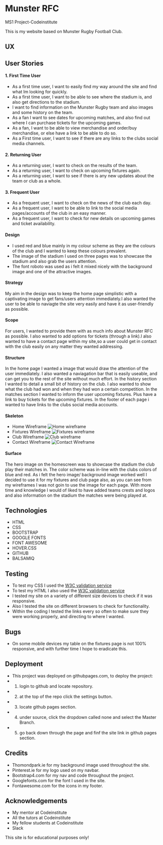 # **Munster RFC**

MS1 Project-Codeinstitute

This is my website based on Munster Rugby Football Club.

## **UX**

## User Stories

#### 1. First Time User

- As a first time user, I want to easily find my way around the site and find what Im looking for quickly.
- As a first time user, I want to be able to see where the stadium is, and also get directions to the stadium.
- I want to find information on the Munster Rugby team and also images and some history on the team.
- As a fan I want to see dates for upcoming matches, and also find out where I can purchase tickets for the upcoming games.
- As a fan, I want to be able to view merchandise and order/buy merchandise, or else have a link to be able to do so.
- As a First time user, I want to see if there are any links to the clubs social media channels.


#### 2. Returning User

- As a returning user, I want to check on the results of the team.
- As a returning user, I want to check on upcoming fixtures again.
- As a returning user, I want to see if there is any new updates about the team or club as a whole.


#### 3. Frequent User

- As a frequent user, I want to check on the news of the club each day.
- As a frequent user, I want to be able to link to the social media pages/accounts of the club in an easy manner.
- As a frequent user, I want to check for new details on upcoming games and ticket availability.

#### Design

- I used red and blue mainly in my colour scheme as they are the
colours of the club and I wanted to keep these colours prevalent.
- The image of the stadium I used on three pages was to showcase the stadium 
and also grab the users attention.
- The font roboto was used as i felt it mixed nicely with the background image and 
one of the attractive images.


#### Strategy

My aim in the design was to keep the home page simplistic with a captivating image to get fans/users attention
immediately.I also wanted the user to be able to naviagte the site very easily and have it as user-friendly as possible.

#### Scope

For users, I wanted to provide them with as much info about Munster RFC as possible.
I also wanted to add options for tickets (through a link).I also wanted to have a contact page within my site,so a user could
get in contact with the club easily on any matter they wanted addressing.

#### Structure

In the home page I wanted a image that would draw the attention of the user immediately. I also wanted a naviagation bar that is easily useable,
and can get you to the rest of the site without much effort.
In the history section I wanted to detail a small bit of history on the club.
I also wanted to show what the club had won and when they had won a certain competition.
In the matches section I wanted to inform the user upcoming fixtures.
Plus have a link to buy tickets for the upcoming fixtures. 
In the footer of each page i wanted to have links to the clubs social media accounts.

#### Skeleton

- Home Wireframe ![Home wireframe](assets/images/home.png)
- Fixtures Wireframe ![Fixtures wireframe](assets/images/fixtures.png)
- Club Wireframe ![Club wireframe](assets/images/club.png) 
- Contact Wireframe ![Contact Wireframe](assets/images/contact.png)

#### Surface

The hero image on the homescreen was to showcase the stadium
the club play their matches in. The color scheme was in-line 
with the clubs colors of blue and red. As i felt the hero image/
background image worked well I decided to use it for my fixtures and club page also,
as you can see from my wireframes I was not goin to use the image for each page.
With more time and knowledge I would of liked to have added teams crests and logos and also
information on the stadium the matches were being played at.

## **Technologies**

 * HTML
 * CSS
 * BOOTSTRAP
 * GOOGLE FONTS
 * FONT AWESOME
 * HOVER.CSS
 * GITHUB
 * BALSAMIQ

## **Testing**

- To test my CSS I used the [W3C validation service](https://validator.w3.org/)
- To test my HTML I also used the [W3C validation service](https://validator.w3.org/)
- I tested my site on a variety of different size devices to check if it was responsive.
- Also I tested the site on different browsers to check for functionality.
- Within the coding I tested the links every so often to make sure they were working properly, and directing to where I wanted.


## **Bugs**

- On some mobile devices my table on the fixtures page is not 100% responsive,
and with further time I hope to eradicate this.

## **Deployment**

- This project was deployed on githubpages.com, to deploy the project:
- 1. login to github and locate repository.
- 2. at the top of the repo click the settings button.
- 3. locate github pages section.
- 4. under source, click the dropdown called none and select the Master Branch.
- 5. go back down through the page and finf the site link in github pages section.



## **Credits**

- Thomondpark.ie for my background image used throughout the site.
- Pinterest.ie for my logo used on my navbar.
- Bootstrap4.com for my nav and code throughout the project.
- Googlefonts.com for the font I used in the site.
- Fontawesome.com for the icons in my footer.

## **Acknowledgements**

- My mentor at Codeinstitute
- All the tutors at Codeinstitute
- My fellow students at Codeinstitute
- Slack


This site is for educational purposes only!











